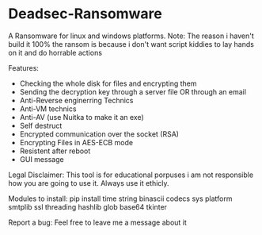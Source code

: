 # Deadsec-Ransomware

A Ransomware for linux and windows platforms.
Note: The reason i haven't build it 100% the ransom is because i don't want script kiddies to lay hands on it and do horrable actions

Features:
  * Checking the whole disk for files and encrypting them
  * Sending the decryption key through a server file OR through an email
  * Anti-Reverse enginerring Technics
  * Anti-VM technics
  * Anti-AV (use Nuitka to make it an exe)
  * Self destruct
  * Encrypted communication over the socket (RSA)
  * Encrypting Files in AES-ECB mode
  * Resistent after reboot
  * GUI message

Legal Disclaimer:
  This tool is for educational porpuses i am not responsible how you are going to use it. Always use it ethicly.

Modules to install:
  pip install time string binascii codecs sys platform smtplib ssl threading hashlib glob base64 tkinter

Report a bug:
  Feel free to leave me a message about it
